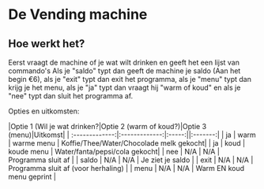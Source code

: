 # De Vending machine
## Hoe werkt het?
Eerst vraagt de machine of je wat wilt drinken en geeft het een lijst van commando's
Als je "saldo" typt dan geeft de machine je saldo (Aan het begin €6), als je "exit" typt dan exit het programma, als je "menu" typt dan krijg je het menu, als je "ja" typt dan vraagt hij "warm of koud" en als je "nee" typt dan sluit het programma af.

Opties en uitkomsten:

|Optie 1 (Wil je wat drinken?|Optie 2 (warm of koud?)|Optie 3 (menu)|Uitkomst|
| :-------------:|:-------------:|:-----:||:-------:|
| ja            | warm          | warme menu  | Koffie/Thee/Water/Chocolade melk gekocht|
| ja            | koud          | koude menu  | Water/fanta/pepsi/cola gekocht|
| nee           | N/A           | N/A   | Programma sluit af |
| saldo         | N/A           | N/A   | Je ziet je saldo |
| exit          | N/A           | N/A   | Programma sluit af (voor herhaling) |
| menu          | N/A           | N/A   | Warm EN koud menu geprint |
